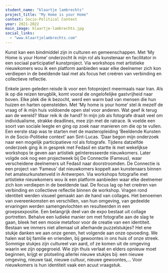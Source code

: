 ```yaml
---
student_name: "klaartje lambrechts"
project_title: "My Home is your Home"
context: Socio-Political Context
year: 2021-2022
main_image: klaartje-lambrechts.jpg
social_links:
  - "www.klaartjelambrechts.com"
---
```

Kunst kan een bindmiddel zijn in culturen en gemeenschappen. Met ‘My Home is your Home’ onderzocht ik mijn rol als kunstenaar en facilitator in een sociaal participatief kunstproject. Via workshops met artistieke nieuwkomers wou ik een platform aanbieden waar elke deelnemer zich kon verdiepen in de beeldende taal met als focus het creëren van verbinding en collectieve reflectie. 

Enkele jaren geleden reisde ik voor een fotoproject meermaals naar Iran. Als ik op die reizen terugblik, komt vooral de ongelofelijke gastvrijheid naar boven. Elke plek die ik bezocht, werd een warm bad van mensen die hun huizen en harten openstelden. 
Met ‘My home is your home’ stel ik mezelf de vraag of ik mijn huis voldoende open stel voor anderen. Wat geef ik terug aan de wereld? Waar reik ik de hand? 
In mijn job als fotografe draait veel om individualisme, strakke deadlines, mee zijn met de ratrace. Ik voelde een soort van sociale leegte en ging op zoek naar manieren om die op te vullen. Een eerste stap was te starten met de masteropleiding ‘Beeldende Kunsten in de Socio-Politieke context’ aan Sint-Lucas. ‘Daar begon mijn onderzoek naar een mogelijk participatieve rol als fotografe. Tijdens datzelfde onderzoek ging ik in gesprek met Fedasil en startte ik met wekelijkse workshops te geven aan artistiek geïnteresseerde nieuwkomers. Later volgde ook nog een projectweek bij De Connectie (Fameus), waar verscheidene deelnemers uit Fedasil naar doorstroomden. De Connectie is een project van ‘Fameus’ dat nieuwkomers koppelt aan kunstenaars binnen het amateurkunstenveld in Antwerpen. 
Via workshops fotografie met artistieke nieuwkomers wou ik een platform aanbieden waar elke deelnemer zich kon verdiepen in de beeldende taal. De focus lag op het creëren van verbinding en collectieve reflectie binnen de workshop. Vragen rond identiteit werden visueel gemaakt aan de hand van collages. Het benoemen van overeenkomsten en verschillen, van hun omgeving, van gedeelde ervaringen werden samengevlochten en resulteerden in een groepsexpositie.
Een belangrijk deel van de expo bestaat uit collage portretten. Behalve een ludieke manier om met fotografie aan de slag te gaan, bleek het een mooie metafoor voor de creatie van een identiteit. Bestaan we immers niet allemaal uit allerhande puzzelstukjes? Het ene stukje danken we aan onze genen, het volgende aan onze opvoeding. We halen wat bij familie en vrienden, bij gewoontes in ons huis of onze streek. Sommige stukjes zijn cultureel van aard, of ze komen uit de omgeving waarin we zijn opgegroeid. 
Wie zijn thuis verlaat en elders opnieuw moet beginnen, krijgt er plotseling allerlei nieuwe stukjes bij: een nieuwe omgeving, nieuwe taal, nieuwe cultuur, nieuwe gewoontes,… Voor nieuwkomers is hun identiteit vaak een acuut vraagstuk.